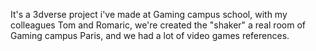 It's a 3dverse project i've made at Gaming campus school, with my colleagues Tom and Romaric, we're created the "shaker" a real room of Gaming campus Paris, and we had a lot of video games references.
